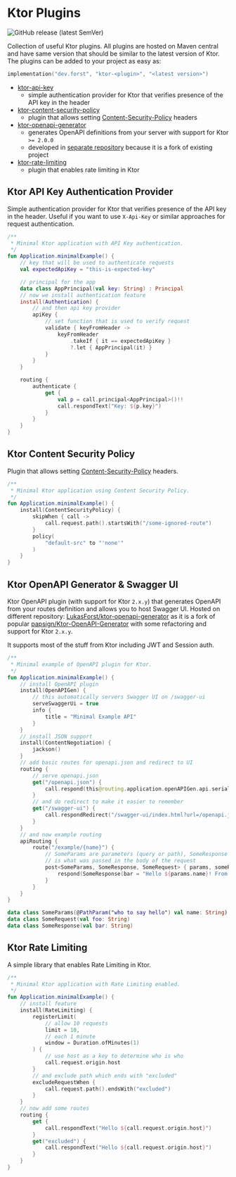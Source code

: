 # Ktor Plugins

![GitHub release (latest SemVer)](https://img.shields.io/github/v/release/LukasForst/ktor-plugins?style=flat-square)

Collection of useful Ktor plugins. All plugins are hosted on Maven central and have same version that should be similar
to the latest version of Ktor. The plugins can be added to your project as easy as:

```kotlin
implementation("dev.forst", "ktor-<plugin>", "<latest version>")
```

* [ktor-api-key](ktor-api-key)
    * simple authentication provider for Ktor that verifies presence of the API key in the header
* [ktor-content-security-policy](ktor-content-security-policy)
    * plugin that allows setting [Content-Security-Policy](https://developer.mozilla.org/en-US/docs/Web/HTTP/CSP)
      headers
* [ktor-openapi-generator](https://github.com/LukasForst/ktor-openapi-generator/)
    * generates OpenAPI definitions from your server with support for Ktor `>= 2.0.0`
    * developed in [separate repository](https://github.com/LukasForst/ktor-openapi-generator/) because it is a fork of
      existing project
* [ktor-rate-limiting](ktor-rate-limiting)
    * plugin that enables rate limiting in Ktor

## Ktor API Key Authentication Provider

Simple authentication provider for Ktor that verifies presence of the API key in the header. Useful if you want to
use `X-Api-Key` or similar approaches for request authentication.

```kotlin
/**
 * Minimal Ktor application with API Key authentication.
 */
fun Application.minimalExample() {
    // key that will be used to authenticate requests
    val expectedApiKey = "this-is-expected-key"

    // principal for the app
    data class AppPrincipal(val key: String) : Principal
    // now we install authentication feature
    install(Authentication) {
        // and then api key provider
        apiKey {
            // set function that is used to verify request
            validate { keyFromHeader ->
                keyFromHeader
                    .takeIf { it == expectedApiKey }
                    ?.let { AppPrincipal(it) }
            }
        }
    }

    routing {
        authenticate {
            get {
                val p = call.principal<AppPrincipal>()!!
                call.respondText("Key: ${p.key}")
            }
        }
    }
}
```

## Ktor Content Security Policy

Plugin that allows setting [Content-Security-Policy](https://developer.mozilla.org/en-US/docs/Web/HTTP/CSP) headers.

```kotlin
/**
 * Minimal Ktor application using Content Security Policy.
 */
fun Application.minimalExample() {
    install(ContentSecurityPolicy) {
        skipWhen { call ->
            call.request.path().startsWith("/some-ignored-route")
        }
        policy(
            "default-src" to "'none'"
        )
    }
}
```

## Ktor OpenAPI Generator & Swagger UI

Ktor OpenAPI plugin (with support for Ktor `2.x.y`) that generates OpenAPI from your routes definition and allows you to
host Swagger UI. Hosted on different
repository: [LukasForst/ktor-openapi-generator](https://github.com/LukasForst/ktor-openapi-generator/) as it is a fork
of popular [papsign/Ktor-OpenAPI-Generator](https://github.com/papsign/Ktor-OpenAPI-Generator) with some refactoring and
support for Ktor `2.x.y`.

It supports most of the stuff from Ktor including JWT and Session auth.

```kotlin
/**
 * Minimal example of OpenAPI plugin for Ktor.
 */
fun Application.minimalExample() {
    // install OpenAPI plugin
    install(OpenAPIGen) {
        // this automatically servers Swagger UI on /swagger-ui
        serveSwaggerUi = true
        info {
            title = "Minimal Example API"
        }
    }
    // install JSON support
    install(ContentNegotiation) {
        jackson()
    }
    // add basic routes for openapi.json and redirect to UI
    routing {
        // serve openapi.json
        get("/openapi.json") {
            call.respond(this@routing.application.openAPIGen.api.serialize())
        }
        // and do redirect to make it easier to remember
        get("/swagger-ui") {
            call.respondRedirect("/swagger-ui/index.html?url=/openapi.json", true)
        }
    }
    // and now example routing
    apiRouting {
        route("/example/{name}") {
            // SomeParams are parameters (query or path), SomeResponse is what the backend returns and SomeRequest
            // is what was passed in the body of the request
            post<SomeParams, SomeResponse, SomeRequest> { params, someRequest ->
                respond(SomeResponse(bar = "Hello ${params.name}! From body: ${someRequest.foo}."))
            }
        }
    }
}

data class SomeParams(@PathParam("who to say hello") val name: String)
data class SomeRequest(val foo: String)
data class SomeResponse(val bar: String)
```

## Ktor Rate Limiting

A simple library that enables Rate Limiting in Ktor.

```kotlin
/**
 * Minimal Ktor application with Rate Limiting enabled.
 */
fun Application.minimalExample() {
    // install feature
    install(RateLimiting) {
        registerLimit(
            // allow 10 requests
            limit = 10,
            // each 1 minute
            window = Duration.ofMinutes(1)
        ) {
            // use host as a key to determine who is who
            call.request.origin.host
        }
        // and exclude path which ends with "excluded"
        excludeRequestWhen {
            call.request.path().endsWith("excluded")
        }
    }
    // now add some routes
    routing {
        get {
            call.respondText("Hello ${call.request.origin.host}")
        }
        get("excluded") {
            call.respondText("Hello ${call.request.origin.host}")
        }
    }
}
```